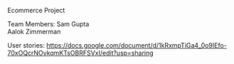 Ecommerce Project

Team Members:
Sam Gupta \
Aalok Zimmerman

User stories:
https://docs.google.com/document/d/1kRxmpTiGa4_0o9IEfo-70xOQcrNOvkqmKTsOBRFSVxI/edit?usp=sharing
